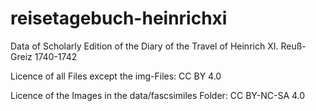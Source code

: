# reisetagebuch-heinrichxi
Data of Scholarly Edition of the Diary of the Travel of Heinrich XI. Reuß-Greiz 1740-1742

Licence of all Files except the img-Files: CC BY 4.0

Licence of the Images in the data/fascsimiles Folder: CC BY-NC-SA 4.0
